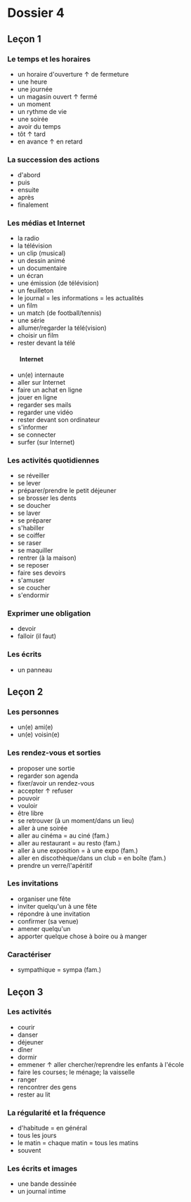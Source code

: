# Dossier 4

## Leçon 1

### Le temps et les horaires

- un horaire d'ouverture ↑ de fermeture
- une heure
- une journée
- un magasin ouvert ↑ fermé
- un moment
- un rythme de vie
- une soirée
- avoir du temps
- tôt ↑ tard
- en avance ↑ en retard

### La succession des actions

- d'abord
- puis
- ensuite
- après
- finalement

### Les médias et Internet

- la radio
- la télévision
- un clip (musical)
- un dessin animé
- un documentaire
- un écran
- une émission (de télévision)
- un feuilleton
- le journal = les informations = les actualités
- un film
- un match (de football/tennis)
- une série
- allumer/regarder la télé(vision)
- choisir un film
- rester devant la télé

#### &emsp;&emsp;Internet

- un(e) internaute
- aller sur Internet
- faire un achat en ligne
- jouer en ligne
- regarder ses mails
- regarder une vidéo
- rester devant son ordinateur
- s'informer
- se connecter
- surfer (sur Internet)

### Les activités quotidiennes

- se réveiller
- se lever
- préparer/prendre le petit déjeuner
- se brosser les dents
- se doucher
- se laver
- se préparer
- s'habiller
- se coiffer
- se raser
- se maquiller
- rentrer (à la maison)
- se reposer
- faire ses devoirs
- s'amuser
- se coucher
- s'endormir

### Exprimer une obligation

- devoir
- falloir (il faut)

### Les écrits

- un panneau

## Leçon 2

### Les personnes

- un(e) ami(e)
- un(e) voisin(e)

### Les rendez-vous et sorties

- proposer une sortie
- regarder son agenda
- fixer/avoir un rendez-vous
- accepter ↑ refuser
- pouvoir
- vouloir
- être libre
- se retrouver (à un moment/dans un lieu)
- aller à une soirée
- aller au cinéma = au ciné (fam.)
- aller au restaurant = au resto (fam.)
- aller à une exposition = à une expo (fam.)
- aller en discothèque/dans un club = en boîte (fam.)
- prendre un verre/l'apéritif

### Les invitations

- organiser une fête
- inviter quelqu'un à une fête
- répondre à une invitation
- confirmer (sa venue)
- amener quelqu'un
- apporter quelque chose à boire ou à manger

### Caractériser

- sympathique = sympa (fam.)

## Leçon 3

### Les activités

- courir
- danser
- déjeuner
- dîner
- dormir
- emmener ↑ aller chercher/reprendre les enfants à l'école
- faire les courses; le ménage; la vaisselle
- ranger
- rencontrer des gens
- rester au lit

### La régularité et la fréquence

- d'habitude = en général
- tous les jours
- le matin = chaque matin = tous les matins
- souvent

### Les écrits et images

- une bande dessinée
- un journal intime
